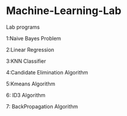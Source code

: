 # Machine-Learning-Lab
Lab programs

1:Naive Bayes Problem 


2:Linear Regression

3:KNN Classifier

4:Candidate Elimination Algorithm

5:Kmeans Algorithm

6: ID3 Algorithm

7: BackPropagation Algorithm
